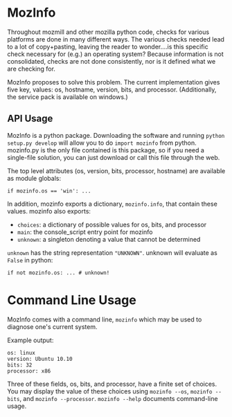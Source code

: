 # MozInfo

Throughout mozmill and other mozilla python code, checks for various
platforms are done in many different ways.  The various checks needed
lead to a lot of copy+pasting, leaving the reader to wonder....is this
specific check necessary for (e.g.) an operating system?  Because
information is not consolidated, checks are not done consistently, nor
is it defined what we are checking for.

MozInfo proposes to solve this problem.  The current
implementation gives five key, values: os, hostname, version, bits,
and processor. (Additionally, the service pack is available on
windows.)


## API Usage

MozInfo is a python package.  Downloading the software and running
`python setup.py develop` will allow you to do `import mozinfo`
from python.  mozinfo.py is the only file contained is this package,
so if you need a single-file solution, you can just download or call
this file through the web.

The top level attributes (os, version, bits, processor, hostname) are
available as module globals:

    if mozinfo.os == 'win': ...

In addition, mozinfo exports a dictionary, `mozinfo.info`, that
contain these values.  mozinfo also exports:

- `choices`: a dictionary of possible values for os, bits, and
  processor
- `main`: the console_script entry point for mozinfo
- `unknown`: a singleton denoting a value that cannot be determined

`unknown` has the string representation `"UNKNOWN"`. unknown will evaluate
as `False` in python:

    if not mozinfo.os: ... # unknown!


# Command Line Usage

MozInfo comes with a command line, `mozinfo` which may be used to
diagnose one's current system.

Example output:

    os: linux
    version: Ubuntu 10.10
    bits: 32
    processor: x86

Three of these fields, os, bits, and processor, have a finite set of
choices.  You may display the value of these choices using 
`mozinfo --os`, `mozinfo --bits`, and `mozinfo --processor`. 
`mozinfo --help` documents command-line usage.
